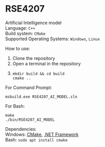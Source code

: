 # RSE4207
Artificial Intelligence model\
Language: `C++`\
Build system: `CMake`\
Supported Operating Systems: `Windows`, `Linux`

How to use:
1. Clone the repository
2. Open a terminal in the repository
3. ```
   mkdir build && cd build
   cmake ..
   
   ```
For Command Prompt:
```
msbuild.exe RSE4207_AI_MODEL.sln

```

For Bash:
```
make
./bin/RSE4207_AI_MODEL

```

Dependencies:\
Windows: [CMake](https://github.com/Kitware/CMake/releases/download/v3.27.6/cmake-3.27.6-windows-x86_64.msi), [.NET Framework](https://dotnet.microsoft.com/en-us/download)\
Bash: `sudo apt install cmake`
